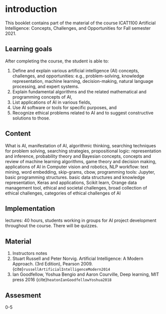introduction
============================

This booklet contains part of the material of the course ICAT1100 Artificial Intelligence: Concepts, Challenges, and Opportunities for Fall semester 2021.


## Learning goals

After completing the course, the student is able to:

1. Define and explain various artificial intelligence (AI) concepts, challenges, and opportunities: e.g., problem-solving, knowledge representation, machine learning, decision-making, natural language processing, and expert systems.
2. Explain fundamental algorithms and the related mathematical and programming concepts of AI,
3. List applications of AI in various fields,
4. Use AI software or tools for specific purposes, and
5. Recognize ethical problems related to AI and to suggest constructive solutions to those.


## Content
What is AI, manifestation of AI, algorithmic thinking, searching techniques for problem solving, searching strategies, propositional logic: representation and inference, probability theory and Bayesian concepts, concepts and review of machine learning algorithms, game theory and decision making, applications of AI in Computer vision and robotics, NLP workflow: text mining, word embedding, skip-grams, cbow, programming tools: Jupyter, basic programming structures. basic data structures and knowledge representation, Keras and applications, Scikit learn, Orange data management tool, ethical and societal challenges, broad collection of ethical challenges, categories of ethical challenges of AI

## Implementation

lectures: 40 hours, students working in groups for AI project development throughout the course. There will be quizzes.

## Material

1. Instructors notes
2. Stuart Russell and Peter Norvig. Artificial Intelligence: A Modern Approach. (3rd Edition), Pearson 2009. {cite}`russellArtificialIntelligenceModern2014`
3. Ian Goodfellow, Yoshua Bengio and Aaron Courville, Deep learning, MIT press 2016 {cite}`heatonIanGoodfellowYoshua2018`

## Assesment

 0-5

